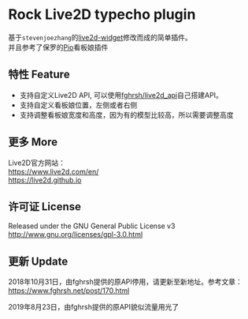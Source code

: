 # Rock Live2D typecho plugin
基于`stevenjoezhang`的[live2d-widget](https://github.com/stevenjoezhang/live2d-widget)修改而成的简单插件。  
并且参考了保罗的[Pio](https://github.com/Dreamer-Paul/Pio)看板娘插件

## 特性 Feature
* 支持自定义Live2D API, 可以使用[fghrsh/live2d_api](https://github.com/fghrsh/live2d_api)自己搭建API。
* 支持自定义看板娘位置，左侧或者右侧
* 支持调整看板娘宽度和高度，因为有的模型比较高，所以需要调整高度

## 更多 More
Live2D官方网站：  
https://www.live2d.com/en/  
https://live2d.github.io

## 许可证 License
Released under the GNU General Public License v3  
http://www.gnu.org/licenses/gpl-3.0.html

## 更新 Update
2018年10月31日，由fghrsh提供的原API停用，请更新至新地址。参考文章：  
https://www.fghrsh.net/post/170.html

2019年8月23日，由fghrsh提供的原API貌似流量用光了
